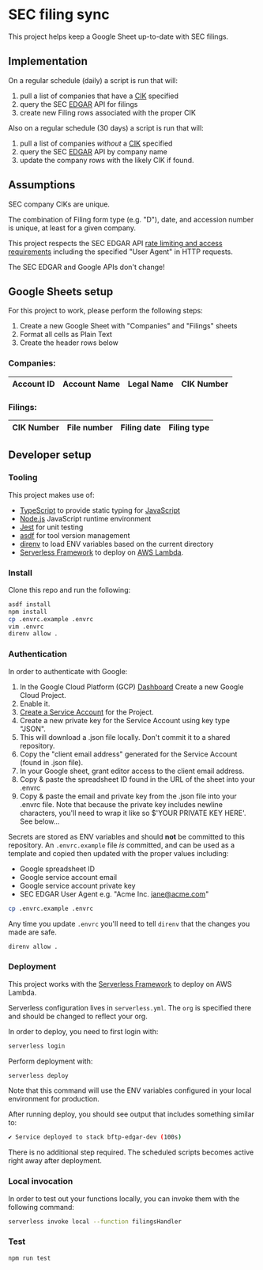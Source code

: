 # SEC filing sync

This project helps keep a Google Sheet up-to-date with SEC filings.

## Implementation

On a regular schedule (daily) a script is run that will:

1. pull a list of companies that have a [CIK](https://www.sec.gov/page/edgar-how-do-i-look-central-index-key-cik-number) specified
2. query the SEC [EDGAR](https://www.sec.gov/filings/edgar-guide) API for filings
3. create new Filing rows associated with the proper CIK

Also on a regular schedule (30 days) a script is run that will:

1. pull a list of companies _without_ a [CIK](https://www.sec.gov/page/edgar-how-do-i-look-central-index-key-cik-number) specified
2. query the SEC [EDGAR](https://www.sec.gov/filings/edgar-guide) API by company name
3. update the company rows with the likely CIK if found.

## Assumptions

SEC company CIKs are unique.

The combination of Filing form type (e.g. "D"), date, and accession number is unique, at least for a given company.

This project respects the SEC EDGAR API [rate limiting and access requirements](https://www.sec.gov/os/webmaster-faq#code-support) including the specified "User Agent" in HTTP requests.

The SEC EDGAR and Google APIs don't change!

## Google Sheets setup

For this project to work, please perform the following steps:

1. Create a new Google Sheet with "Companies" and "Filings" sheets
1. Format all cells as Plain Text
1. Create the header rows below

### Companies:

| Account ID | Account Name | Legal Name | CIK Number |
| ---------- | ------------ | ---------- | ---------- |

### Filings:

| CIK Number | File number | Filing date | Filing type |
| ---------- | ----------- | ----------- | ----------- |

## Developer setup

### Tooling

This project makes use of:

- [TypeScript](https://www.typescriptlang.org) to provide static typing for [JavaScript](https://en.wikipedia.org/wiki/JavaScript)
- [Node.js](https://nodejs.org) JavaScript runtime environment
- [Jest](https://jestjs.io) for unit testing
- [asdf](https://asdf-vm.com) for tool version management
- [direnv](https://direnv.net) to load ENV variables based on the current directory
- [Serverless Framework](https://www.serverless.com) to deploy on [AWS Lambda](https://aws.amazon.com/lambda/).

### Install

Clone this repo and run the following:

```bash
asdf install
npm install
cp .envrc.example .envrc
vim .envrc
direnv allow .
```

### Authentication

In order to authenticate with Google:

1. In the Google Cloud Platform (GCP) [Dashboard](https://console.cloud.google.com/home/dashboard) Create a new Google Cloud Project.
1. Enable it.
1. [Create a Service Account](https://console.cloud.google.com/projectselector2/iam-admin/serviceaccounts?supportedpurview=project) for the Project.
1. Create a new private key for the Service Account using key type "JSON".
1. This will download a .json file locally. Don't commit it to a shared repository.
1. Copy the "client email address" generated for the Service Account (found in .json file).
1. In your Google sheet, grant editor access to the client email address.
1. Copy & paste the spreadsheet ID found in the URL of the sheet into your .envrc
1. Copy & paste the email and private key from the .json file into your .envrc file.
   Note that because the private key includes newline characters, you'll need to wrap it like so $'YOUR PRIVATE KEY HERE'.
   See below...

Secrets are stored as ENV variables and should **not** be committed to this repository. An `.envrc.example` file _is_ committed, and can be used as a template and copied then updated with the proper values including:

- Google spreadsheet ID
- Google service account email
- Google service account private key
- SEC EDGAR User Agent e.g. "Acme Inc. jane@acme.com"

```bash
cp .envrc.example .envrc
```

Any time you update `.envrc` you'll need to tell `direnv` that the changes you made are safe.

```bash
direnv allow .
```

### Deployment

This project works with the [Serverless Framework](https://www.serverless.com/) to deploy on AWS Lambda.

Serverless configuration lives in `serverless.yml`. The `org` is specified there and should be changed to reflect your org.

In order to deploy, you need to first login with:

```bash
serverless login
```

Perform deployment with:

```bash
serverless deploy
```

Note that this command will use the ENV variables configured in your local environment for production.

After running deploy, you should see output that includes something similar to:

```bash
✔ Service deployed to stack bftp-edgar-dev (100s)
```

There is no additional step required. The scheduled scripts becomes active right away after deployment.

### Local invocation

In order to test out your functions locally, you can invoke them with the following command:

```bash
serverless invoke local --function filingsHandler
```

### Test

```bash
npm run test
```
